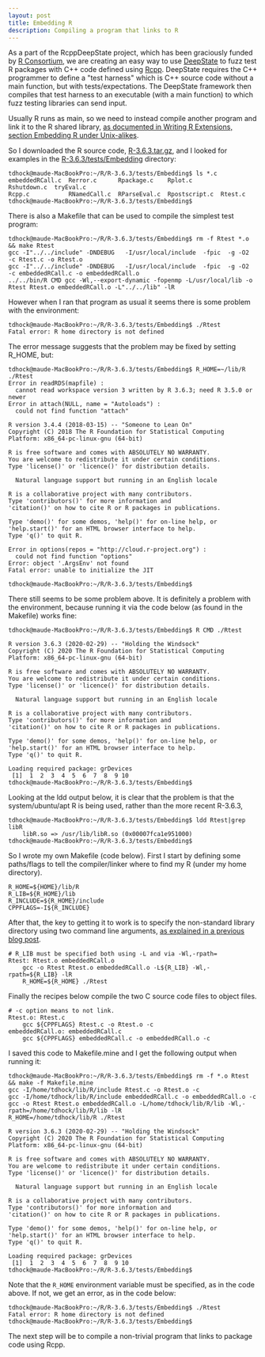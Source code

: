 ```yaml
---
layout: post
title: Embedding R 
description: Compiling a program that links to R
---
```


As a part of the RcppDeepState project, 
which has been graciously funded by 
[R Consortium](https://www.r-consortium.org/), 
we are creating an easy way to
use [DeepState](https://github.com/trailofbits/deepstate) to fuzz test
R packages with C++ code defined using
[Rcpp](http://www.rcpp.org/). DeepState requires the C++ programmer to
define a "test harness" which is C++ source code without a main
function, but with tests/expectations. The DeepState framework then
compiles that test harness to an executable (with a main function) to
which fuzz testing libraries can send input.

Usually R runs as main, so we need to instead compile another program
and link it to the R shared library, [as documented in Writing R
Extensions, section Embedding R under
Unix-alikes](https://cloud.r-project.org/doc/manuals/r-release/R-exts.html#Embedding-R-under-Unix_002dalikes).

So I downloaded the R source code,
[R-3.6.3.tar.gz](https://cloud.r-project.org/src/base/R-3/R-3.6.3.tar.gz),
and I looked for examples in the
[R-3.6.3/tests/Embedding](https://github.com/wch/r-source/tree/trunk/tests/Embedding)
directory:

```
tdhock@maude-MacBookPro:~/R/R-3.6.3/tests/Embedding$ ls *.c
embeddedRCall.c  Rerror.c      Rpackage.c    Rplot.c        Rshutdown.c  tryEval.c
Rcpp.c           RNamedCall.c  RParseEval.c  Rpostscript.c  Rtest.c
tdhock@maude-MacBookPro:~/R/R-3.6.3/tests/Embedding$ 
```

There is also a Makefile that can be used to compile the simplest test program:

```
tdhock@maude-MacBookPro:~/R/R-3.6.3/tests/Embedding$ rm -f Rtest *.o && make Rtest 
gcc -I"../../include" -DNDEBUG   -I/usr/local/include  -fpic  -g -O2  -c Rtest.c -o Rtest.o
gcc -I"../../include" -DNDEBUG   -I/usr/local/include  -fpic  -g -O2  -c embeddedRCall.c -o embeddedRCall.o
../../bin/R CMD gcc -Wl,--export-dynamic -fopenmp -L/usr/local/lib -o Rtest Rtest.o embeddedRCall.o -L"../../lib" -lR
```

However when I ran that program as usual it seems there is some problem with the environment:

```
tdhock@maude-MacBookPro:~/R/R-3.6.3/tests/Embedding$ ./Rtest 
Fatal error: R home directory is not defined
```

The error message suggests that the problem may be fixed by setting R_HOME, but:

```
tdhock@maude-MacBookPro:~/R/R-3.6.3/tests/Embedding$ R_HOME=~/lib/R ./Rtest 
Error in readRDS(mapfile) : 
  cannot read workspace version 3 written by R 3.6.3; need R 3.5.0 or newer
Error in attach(NULL, name = "Autoloads") : 
  could not find function "attach"

R version 3.4.4 (2018-03-15) -- "Someone to Lean On"
Copyright (C) 2018 The R Foundation for Statistical Computing
Platform: x86_64-pc-linux-gnu (64-bit)

R is free software and comes with ABSOLUTELY NO WARRANTY.
You are welcome to redistribute it under certain conditions.
Type 'license()' or 'licence()' for distribution details.

  Natural language support but running in an English locale

R is a collaborative project with many contributors.
Type 'contributors()' for more information and
'citation()' on how to cite R or R packages in publications.

Type 'demo()' for some demos, 'help()' for on-line help, or
'help.start()' for an HTML browser interface to help.
Type 'q()' to quit R.

Error in options(repos = "http://cloud.r-project.org") : 
  could not find function "options"
Error: object '.ArgsEnv' not found
Fatal error: unable to initialize the JIT

tdhock@maude-MacBookPro:~/R/R-3.6.3/tests/Embedding$ 
```

There still seems to be some problem above. It is definitely a problem
with the environment, because running it via the code below (as found
in the Makefile) works fine:

```
tdhock@maude-MacBookPro:~/R/R-3.6.3/tests/Embedding$ R CMD ./Rtest

R version 3.6.3 (2020-02-29) -- "Holding the Windsock"
Copyright (C) 2020 The R Foundation for Statistical Computing
Platform: x86_64-pc-linux-gnu (64-bit)

R is free software and comes with ABSOLUTELY NO WARRANTY.
You are welcome to redistribute it under certain conditions.
Type 'license()' or 'licence()' for distribution details.

  Natural language support but running in an English locale

R is a collaborative project with many contributors.
Type 'contributors()' for more information and
'citation()' on how to cite R or R packages in publications.

Type 'demo()' for some demos, 'help()' for on-line help, or
'help.start()' for an HTML browser interface to help.
Type 'q()' to quit R.

Loading required package: grDevices
 [1]  1  2  3  4  5  6  7  8  9 10
tdhock@maude-MacBookPro:~/R/R-3.6.3/tests/Embedding$ 
```

Looking at the ldd output below, it is clear that the problem is that
the system/ubuntu/apt R is being used, rather than the more recent
R-3.6.3,

```
tdhock@maude-MacBookPro:~/R/R-3.6.3/tests/Embedding$ ldd Rtest|grep libR
	libR.so => /usr/lib/libR.so (0x00007fca1e951000)
tdhock@maude-MacBookPro:~/R/R-3.6.3/tests/Embedding$
```

So I wrote my own Makefile (code below). First I start by defining
some paths/flags to tell the compiler/linker where to find my R (under my
home directory).

```
R_HOME=${HOME}/lib/R
R_LIB=${R_HOME}/lib
R_INCLUDE=${R_HOME}/include
CPPFLAGS=-I${R_INCLUDE}
```

After that, the key to getting it to work is to specify the
non-standard library directory using two command line arguments, [as
explained in a previous blog
post](https://tdhock.github.io/blog/2017/compiling-R/).

```
# R_LIB must be specified both using -L and via -Wl,-rpath=
Rtest: Rtest.o embeddedRCall.o
	gcc -o Rtest Rtest.o embeddedRCall.o -L${R_LIB} -Wl,-rpath=${R_LIB} -lR
	R_HOME=${R_HOME} ./Rtest
```

Finally the recipes below compile the two C source code files to
object files.

```
# -c option means to not link.
Rtest.o: Rtest.c
	gcc ${CPPFLAGS} Rtest.c -o Rtest.o -c
embeddedRCall.o: embeddedRCall.c
	gcc ${CPPFLAGS} embeddedRCall.c -o embeddedRCall.o -c
```

I saved this code to Makefile.mine and I get the following output when running it:

```
tdhock@maude-MacBookPro:~/R/R-3.6.3/tests/Embedding$ rm -f *.o Rtest && make -f Makefile.mine 
gcc -I/home/tdhock/lib/R/include Rtest.c -o Rtest.o -c
gcc -I/home/tdhock/lib/R/include embeddedRCall.c -o embeddedRCall.o -c
gcc -o Rtest Rtest.o embeddedRCall.o -L/home/tdhock/lib/R/lib -Wl,-rpath=/home/tdhock/lib/R/lib -lR
R_HOME=/home/tdhock/lib/R ./Rtest

R version 3.6.3 (2020-02-29) -- "Holding the Windsock"
Copyright (C) 2020 The R Foundation for Statistical Computing
Platform: x86_64-pc-linux-gnu (64-bit)

R is free software and comes with ABSOLUTELY NO WARRANTY.
You are welcome to redistribute it under certain conditions.
Type 'license()' or 'licence()' for distribution details.

  Natural language support but running in an English locale

R is a collaborative project with many contributors.
Type 'contributors()' for more information and
'citation()' on how to cite R or R packages in publications.

Type 'demo()' for some demos, 'help()' for on-line help, or
'help.start()' for an HTML browser interface to help.
Type 'q()' to quit R.

Loading required package: grDevices
 [1]  1  2  3  4  5  6  7  8  9 10
tdhock@maude-MacBookPro:~/R/R-3.6.3/tests/Embedding$ 
```

Note that the `R_HOME` environment variable must be specified, as in
the code above. If not, we get an error, as in the code below:

```
tdhock@maude-MacBookPro:~/R/R-3.6.3/tests/Embedding$ ./Rtest 
Fatal error: R home directory is not defined
tdhock@maude-MacBookPro:~/R/R-3.6.3/tests/Embedding$ 
```

The next step will be to compile a non-trivial program that links to
package code using Rcpp.
